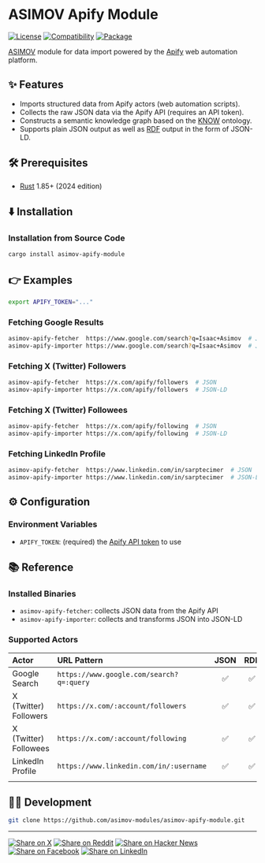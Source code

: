 # ASIMOV Apify Module

[![License](https://img.shields.io/badge/license-Public%20Domain-blue.svg)](https://unlicense.org)
[![Compatibility](https://img.shields.io/badge/rust-1.85%2B-blue)](https://blog.rust-lang.org/2025/02/20/Rust-1.85.0/)
[![Package](https://img.shields.io/crates/v/asimov-apify-module)](https://crates.io/crates/asimov-apify-module)

[ASIMOV] module for data import powered by the [Apify] web automation platform.

## ✨ Features

- Imports structured data from Apify actors (web automation scripts).
- Collects the raw JSON data via the Apify API (requires an API token).
- Constructs a semantic knowledge graph based on the [KNOW] ontology.
- Supports plain JSON output as well as [RDF] output in the form of JSON-LD.

## 🛠️ Prerequisites

- [Rust](https://rust-lang.org) 1.85+ (2024 edition)

## ⬇️ Installation

### Installation from Source Code

```bash
cargo install asimov-apify-module
```

## 👉 Examples

```bash
export APIFY_TOKEN="..."
```

### Fetching Google Results

```bash
asimov-apify-fetcher  https://www.google.com/search?q=Isaac+Asimov  # JSON
asimov-apify-importer https://www.google.com/search?q=Isaac+Asimov  # JSON-LD
```

### Fetching X (Twitter) Followers

```bash
asimov-apify-fetcher  https://x.com/apify/followers  # JSON
asimov-apify-importer https://x.com/apify/followers  # JSON-LD
```

### Fetching X (Twitter) Followees

```bash
asimov-apify-fetcher  https://x.com/apify/following  # JSON
asimov-apify-importer https://x.com/apify/following  # JSON-LD
```

### Fetching LinkedIn Profile

```bash
asimov-apify-fetcher  https://www.linkedin.com/in/sarptecimer  # JSON
asimov-apify-importer https://www.linkedin.com/in/sarptecimer  # JSON-LD 
```

## ⚙ Configuration

### Environment Variables

- `APIFY_TOKEN`: (required) the [Apify API token] to use

## 📚 Reference

### Installed Binaries

- `asimov-apify-fetcher`: collects JSON data from the Apify API
- `asimov-apify-importer`: collects and transforms JSON into JSON-LD

### Supported Actors

| Actor                         | URL Pattern                              |             JSON             |             RDF              |
|:------------------------------|:-----------------------------------------|:----------------------------:|:----------------------------:|
| Google Search                 | `https://www.google.com/search?q=:query` |              ✅               |              ✅               |
| X (Twitter) Followers         | `https://x.com/:account/followers`       |              ✅               |              ✅               |
| X (Twitter) Followees         | `https://x.com/:account/following`       |              ✅               |              ✅               |
| LinkedIn Profile              | `https://www.linkedin.com/in/:username`  |              ✅               |              ✅               |
| <img width="100" height="1"/> | <img width="550" height="1"/>            | <img width="50" height="1"/> | <img width="50" height="1"/> |

## 👨‍💻 Development

```bash
git clone https://github.com/asimov-modules/asimov-apify-module.git
```

---

[![Share on X](https://img.shields.io/badge/share%20on-x-03A9F4?logo=x)](https://x.com/intent/post?url=https://github.com/asimov-modules/asimov-apify-module&text=asimov-apify-module)
[![Share on Reddit](https://img.shields.io/badge/share%20on-reddit-red?logo=reddit)](https://reddit.com/submit?url=https://github.com/asimov-modules/asimov-apify-module&title=asimov-apify-module)
[![Share on Hacker News](https://img.shields.io/badge/share%20on-hn-orange?logo=ycombinator)](https://news.ycombinator.com/submitlink?u=https://github.com/asimov-modules/asimov-apify-module&t=asimov-apify-module)
[![Share on Facebook](https://img.shields.io/badge/share%20on-fb-1976D2?logo=facebook)](https://www.facebook.com/sharer/sharer.php?u=https://github.com/asimov-modules/asimov-apify-module)
[![Share on LinkedIn](https://img.shields.io/badge/share%20on-linkedin-3949AB?logo=linkedin)](https://www.linkedin.com/sharing/share-offsite/?url=https://github.com/asimov-modules/asimov-apify-module)

[ASIMOV]: https://github.com/asimov-platform
[Apify]: https://apify.com
[Apify API token]: https://docs.apify.com/platform/integrations/api
[KNOW]: https://github.com/know-ontology
[RDF]: https://github.com/rust-rdf
